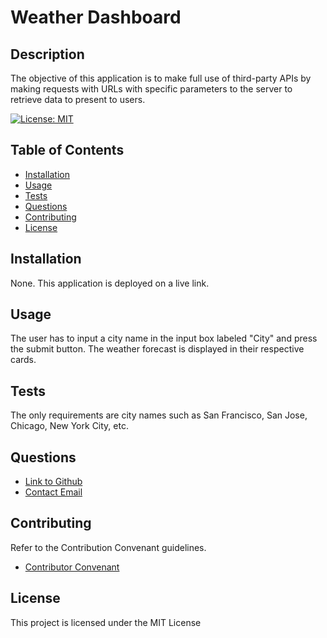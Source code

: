 # Weather Dashboard

## Description

The objective of this application is to make full use of third-party APIs by making requests with URLs with specific parameters to the server to retrieve data to present to users.

[![License: MIT](https://img.shields.io/badge/License-MIT-yellow.svg)](https://opensource.org/licenses/MIT)

## Table of Contents

* [Installation](#installation)
* [Usage](#usage)
* [Tests](#tests)
* [Questions](#questions)
* [Contributing](#contributing)
* [License](#license)
    
## Installation
    
None. This application is deployed on a live link.
        
## Usage

The user has to input a city name in the input box labeled "City" and press the submit button. The weather forecast is displayed in their respective cards.

## Tests

The only requirements are city names such as San Francisco, San Jose, Chicago, New York City, etc.

## Questions

- [Link to Github](https://github.com/PentaZoned)
- [Contact Email](mailto:vle.bradley@gmail.com)

## Contributing

Refer to the Contribution Convenant guidelines.

* [Contributor Convenant](https://www.contributor-covenant.org/version/2/1/code_of_conduct/code_of_conduct.md)
      
## License
    
This project is licensed under the MIT License